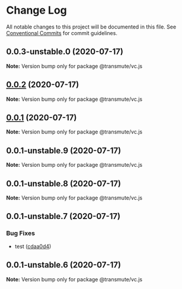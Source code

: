 # Change Log

All notable changes to this project will be documented in this file.
See [Conventional Commits](https://conventionalcommits.org) for commit guidelines.

## 0.0.3-unstable.0 (2020-07-17)

**Note:** Version bump only for package @transmute/vc.js





## [0.0.2](https://github.com/transmute-industries/vc.js/compare/v0.0.1...v0.0.2) (2020-07-17)

**Note:** Version bump only for package @transmute/vc.js





## [0.0.1](https://github.com/transmute-industries/vc.js/compare/v0.0.1-unstable.9...v0.0.1) (2020-07-17)

**Note:** Version bump only for package @transmute/vc.js





## 0.0.1-unstable.9 (2020-07-17)

**Note:** Version bump only for package @transmute/vc.js





## 0.0.1-unstable.8 (2020-07-17)

**Note:** Version bump only for package @transmute/vc.js





## 0.0.1-unstable.7 (2020-07-17)


### Bug Fixes

* test ([cdaa0d4](https://github.com/transmute-industries/vc.js/commit/cdaa0d489bfb5390ed98545884642c798ce18192))





## 0.0.1-unstable.6 (2020-07-17)

**Note:** Version bump only for package @transmute/vc.js
